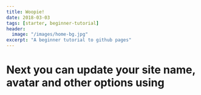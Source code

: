 ```yaml
---
title: Woopie!
date: 2018-03-03
tags: [starter, beginner-tutorial]
header:
  image: "/images/home-bg.jpg"
excerpt: "A beginner tutorial to github pages"
---
```


# Next you can update your site name, avatar and other options using